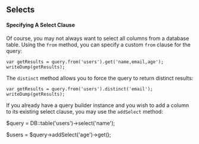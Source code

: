 ## Selects

#### Specifying A Select Clause

Of course, you may not always want to select all columns from a database table. Using the `from` method, you can specify a custom `from` clause for the query:

```
var getResults = query.from('users').get('name,email,age');
writeDump(getResults);
```



The `distinct` method allows you to force the query to return distinct results:

```
var getResults = query.from('users').distinct('email');
writeDump(getResults);
```



If you already have a query builder instance and you wish to add a column to its existing select clause, you may use the `addSelect` method:

$query = DB::table('users')->select('name');

$users = $query->addSelect('age')->get();

